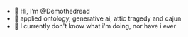 - 👋 Hi, I’m @Demothedread
- 👀 applied ontology, generative ai, attic tragedy and cajun
- 🌱 I currently don't know what i'm doing, nor have i ever

<!---
Demothedread/Demothedread is a ✨ special ✨ repository because its `README.md` (this file) appears on your GitHub profile.
You can click the Preview link to take a look at your changes.
--->
